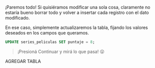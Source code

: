 ¡Paremos todo! Si quisiéramos modificar una sola cosa, claramente no estaría bueno borrar todo y volver a insertar cada registro con el dato modificado. 

En ese caso, simplemente actualizaremos la tabla, fijando los valores deseados en los campos que queramos.


``` sql
UPDATE series_peliculas SET puntaje = 8;
```

> ¡Presioná Continuar y mirá lo que pasa! :open_mouth:

AGREGAR TABLA